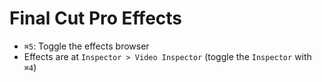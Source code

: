 # Final Cut Pro Effects

- `⌘5`: Toggle the effects browser
- Effects are at `Inspector > Video Inspector` (toggle the `Inspector` with `⌘4`)
